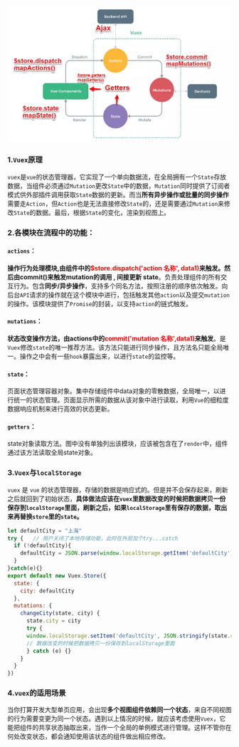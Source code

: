  

![vuex.png](images/vuex-1574674817234.png)

###  1.`Vuex`原理

`vuex`是`vue`的状态管理器，它实现了一个单向数据流，在全局拥有一个`State`存放数据，当组件必须通过`Mutation`更改`State`中的数据，`Mutation`同时提供了订阅者模式供外部插件调用获取`State`数据的更新。而当**所有异步操作或批量的同步操作**需要走`Action`，但`Action`也是无法直接修改`State`的，还是需要通过`Mutation`来修改`State`的数据。最后，根据`State`的变化，渲染到视图上。

### 2.各模块在流程中的功能：

#### `actions`：

**操作行为处理模块,由组件中的<font color='red'>$store.dispatch('action 名称', data1)</font>来触发。然后由commit()来触发mutation的调用 , 间接更新 state**。负责处理组件的所有交互行为。包含**同步/异步操作**，支持多个同名方法，按照注册的顺序依次触发。向后台`API`请求的操作就在这个模块中进行，包括触发其他`action`以及提交`mutation`的操作。该模块提供了`Promise`的封装，以支持`action`的链式触发。

#### `mutations`：

**状态改变操作方法，由actions中的<font color='red'>commit('mutation 名称',data1)</font>来触发**。是`Vuex`修改`state`的唯一推荐方法。该方法只能进行同步操作，且方法名只能全局唯一。操作之中会有一些`hook`暴露出来，以进行`state`的监控等。

#### `state`：

页面状态管理容器对象。集中存储组件中data对象的零散数据，全局唯一，以进行统一的状态管理。页面显示所需的数据从该对象中进行读取，利用`Vue`的细粒度数据响应机制来进行高效的状态更新。

#### `getters`：

state对象读取方法。图中没有单独列出该模块，应该被包含在了`render`中，组件通过该方法读取全局state对象。

### 3.`Vuex`与`localStorage`

`vuex` 是 `vue` 的状态管理器，存储的数据是响应式的。但是并不会保存起来，刷新之后就回到了初始状态，**具体做法应该在`vuex`里数据改变的时候把数据拷贝一份保存到`localStorage`里面，刷新之后，如果`localStorage`里有保存的数据，取出来再替换`store`里的`state`。**

```JavaScript
let defaultCity = "上海"
try {   // 用户关闭了本地存储功能，此时在外层加个try...catch
  if (!defaultCity){
    defaultCity = JSON.parse(window.localStorage.getItem('defaultCity'))
  }
}catch(e){}
export default new Vuex.Store({
  state: {
    city: defaultCity
  },
  mutations: {
    changeCity(state, city) {
      state.city = city
      try {
      window.localStorage.setItem('defaultCity', JSON.stringify(state.city));
      // 数据改变的时候把数据拷贝一份保存到localStorage里面
      } catch (e) {}
    }
  }
})
```

### 4.`vuex`的适用场景

当你打算开发大型单页应用，会出现**多个视图组件依赖同一个状态**，来自不同视图的行为需要变更为同一个状态。遇到以上情况的时候，就应该考虑使用`Vuex`，它能把组件的共享状态抽取出来，当作一个全局的单例模式进行管理。这样不管你在何处改变状态，都会通知使用该状态的组件做出相应修改。